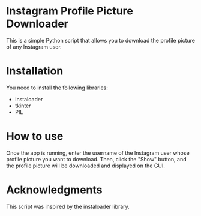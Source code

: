 # Instagram Profile Picture Downloader
This is a simple Python script that allows you to download the profile picture of any Instagram user.

# Installation
You need to install the following libraries:
- instaloader
- tkinter
- PIL

# How to use
Once the app is running, enter the username of the Instagram user whose profile picture you want to download. Then, click the "Show" button, and the profile picture will be downloaded and displayed on the GUI.

# Acknowledgments
This script was inspired by the instaloader library.
